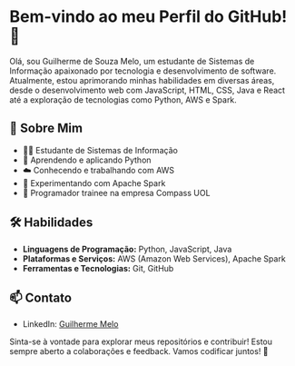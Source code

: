 
# Bem-vindo ao meu Perfil do GitHub! 👋

Olá, sou Guilherme de Souza Melo, um estudante de Sistemas de Informação apaixonado por tecnologia e desenvolvimento de software. Atualmente, estou aprimorando minhas habilidades em diversas áreas, desde o desenvolvimento web com JavaScript, HTML, CSS, Java e React até a exploração de tecnologias como Python, AWS e Spark.

## 🚀 Sobre Mim

- 👨‍💻 Estudante de Sistemas de Informação
- 🐍 Aprendendo e aplicando Python
- ☁️ Conhecendo e trabalhando com AWS
- 🚀 Experimentando com Apache Spark
- 💼 Programador trainee na empresa Compass UOL

## 🛠️ Habilidades

- **Linguagens de Programação:** Python, JavaScript, Java
- **Plataformas e Serviços:** AWS (Amazon Web Services), Apache Spark
- **Ferramentas e Tecnologias:** Git, GitHub

## 📫 Contato

- LinkedIn: [Guilherme Melo](https://www.linkedin.com/in/guilherme-de-souza-melo-339305253)

Sinta-se à vontade para explorar meus repositórios e contribuir! Estou sempre aberto a colaborações e feedback. Vamos codificar juntos! 🚀

